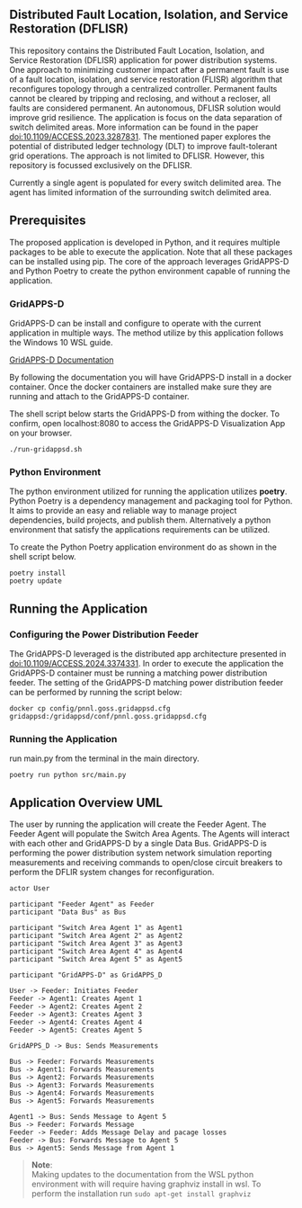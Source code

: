 ## Distributed Fault Location, Isolation, and Service Restoration (DFLISR)

This repository contains the Distributed Fault Location, Isolation, and Service Restoration (DFLISR) application for power distribution systems. One approach to minimizing customer impact after a permanent fault is use of a fault location, isolation, and service restoration (FLISR) algorithm that reconfigures topology through a centralized controller. Permanent faults cannot be cleared by tripping and reclosing, and without a recloser, all faults are considered permanent. An autonomous, DFLISR solution would improve grid resilience. The application is focus on the data separation of switch delimited areas. More information can be found in the paper [doi:10.1109/ACCESS.2023.3287831](https://ieeexplore.ieee.org/document/10159249). The mentioned paper explores the potential of distributed ledger technology (DLT) to improve fault-tolerant grid operations. The approach is not limited to DFLISR. However, this repository is focussed exclusively on the DFLISR. 

Currently a single agent is populated for every switch delimited area. The agent has limited information of the surrounding switch delimited area. 

## Prerequisites

The proposed application is developed in Python, and it requires multiple packages to be able to execute the application. Note that all these packages can be installed using pip. The core of the approach leverages GridAPPS-D and Python Poetry to create the python environment capable of running the application.

### GridAPPS-D

GridAPPS-D can be install and configure to operate with the current application in multiple ways. The method utilize by this application follows the Windows 10 WSL guide.

[GridAPPS-D Documentation](https://gridappsd-training.readthedocs.io/en/develop/#)

By following the documentation you will have GridAPPS-D install in a docker container. Once the docker containers are installed make sure they are running and attach to the GridAPPS-D container.

The shell script below starts the GridAPPS-D from withing the docker. To confirm, open localhost:8080 to access the GridAPPS-D Visualization App on your browser.

```shell
./run-gridappsd.sh
```

### Python Environment

The python environment utilized for running the application utilizes **poetry**. Python Poetry is a dependency management and packaging tool for Python. It aims to provide an easy and reliable way to manage project dependencies, build projects, and publish them. Alternatively a python environment that satisfy the applications requirements can be utilized.

To create the Python Poetry application environment do as shown in the shell script below.

```shell
poetry install
poetry update
```

## Running the Application

### Configuring the Power Distribution Feeder
The GridAPPS-D leveraged is the distributed app architecture presented in [doi:10.1109/ACCESS.2024.3374331](https://ieeexplore.ieee.org/document/10462129). In order to execute the application the GridAPPS-D container must be running a matching power distribution feeder. The setting of the GridAPPS-D matching power distribution feeder can be performed by running the script below:

```shell
docker cp config/pnnl.goss.gridappsd.cfg  gridappsd:/gridappsd/conf/pnnl.goss.gridappsd.cfg
```

### Running the Application
run main.py from the terminal in the main directory.

```shell
poetry run python src/main.py
```

## Application Overview UML
The user by running the application will create the Feeder Agent. The Feeder Agent will populate the Switch Area Agents. The Agents will interact with each other and GridAPPS-D by a single Data Bus. GridAPPS-D is performing the power distribution system network simulation reporting measurements and receiving commands to open/close circuit breakers to perform the DFLIR system changes for reconfiguration.

```{uml}
actor User

participant "Feeder Agent" as Feeder
participant "Data Bus" as Bus

participant "Switch Area Agent 1" as Agent1
participant "Switch Area Agent 2" as Agent2
participant "Switch Area Agent 3" as Agent3
participant "Switch Area Agent 4" as Agent4
participant "Switch Area Agent 5" as Agent5

participant "GridAPPS-D" as GridAPPS_D

User -> Feeder: Initiates Feeder
Feeder -> Agent1: Creates Agent 1
Feeder -> Agent2: Creates Agent 2
Feeder -> Agent3: Creates Agent 3
Feeder -> Agent4: Creates Agent 4
Feeder -> Agent5: Creates Agent 5

GridAPPS_D -> Bus: Sends Measurements

Bus -> Feeder: Forwards Measurements
Bus -> Agent1: Forwards Measurements
Bus -> Agent2: Forwards Measurements
Bus -> Agent3: Forwards Measurements
Bus -> Agent4: Forwards Measurements
Bus -> Agent5: Forwards Measurements

Agent1 -> Bus: Sends Message to Agent 5
Bus -> Feeder: Forwards Message
Feeder -> Feeder: Adds Message Delay and pacage losses
Feeder -> Bus: Forwards Message to Agent 5
Bus -> Agent5: Sends Message from Agent 1

```

>**Note**:<br>
> Making updates to the documentation from the WSL python environment with will require having graphviz install in wsl. To perform the installation run ```sudo apt-get install graphviz```



